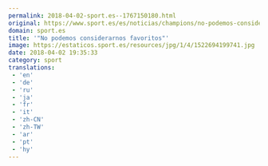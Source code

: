 ```yaml
---
permalink: 2018-04-02-sport.es--1767150180.html
original: https://www.sport.es/es/noticias/champions/no-podemos-considerarnos-favoritos-6730333?utm_source=rss-noticias&utm_medium=feed&utm_campaign=champions
domain: sport.es
title: '"No podemos considerarnos favoritos"'
image: https://estaticos.sport.es/resources/jpg/1/4/1522694199741.jpg
date: 2018-04-02 19:35:33
category: sport
translations: 
 - 'en'
 - 'de'
 - 'ru'
 - 'ja'
 - 'fr'
 - 'it'
 - 'zh-CN'
 - 'zh-TW'
 - 'ar'
 - 'pt'
 - 'hy'
---
```


